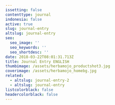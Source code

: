 ```yaml
---
issetting: false
contenttype: journal
indonesia: false
active: true
slug: journal-entry
altslug: journal-entry
seo:
  seo_image: ''
  seo_keywords: ''
  seo_shortdesc: ''
date: 2018-03-22T08:01:31.713Z
title: Journal Entry ENGLISH
thumbimage: /assets/herbamojo_productshot3.jpg
coverimage: /assets/herbamojo_homebg.jpg
related:
  - altslug: journal-entry-2
  - altslug: journal-entry
listcolorblack: false
headercolorblack: false
---
```


